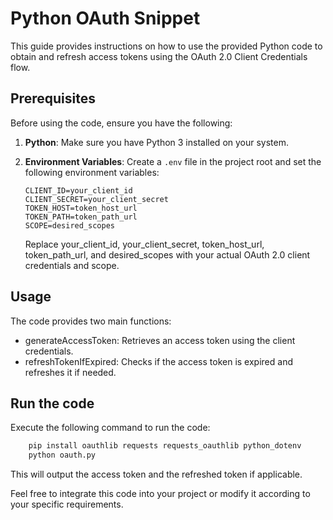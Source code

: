 # Python OAuth Snippet

This guide provides instructions on how to use the provided Python code to obtain and refresh access tokens using the OAuth 2.0 Client Credentials flow.

## Prerequisites

Before using the code, ensure you have the following:

1. **Python**: Make sure you have Python 3 installed on your system.

2. **Environment Variables**: Create a `.env` file in the project root and set the following environment variables:

   ```env
   CLIENT_ID=your_client_id
   CLIENT_SECRET=your_client_secret
   TOKEN_HOST=token_host_url
   TOKEN_PATH=token_path_url
   SCOPE=desired_scopes
   ```

   Replace your_client_id, your_client_secret, token_host_url, token_path_url, and desired_scopes with your actual OAuth 2.0 client credentials and scope.

## Usage

The code provides two main functions:

- generateAccessToken: Retrieves an access token using the client credentials.
- refreshTokenIfExpired: Checks if the access token is expired and refreshes it if needed.

## Run the code

Execute the following command to run the code:

```bash
    pip install oauthlib requests requests_oauthlib python_dotenv
    python oauth.py
```

This will output the access token and the refreshed token if applicable.

Feel free to integrate this code into your project or modify it according to your specific requirements.

